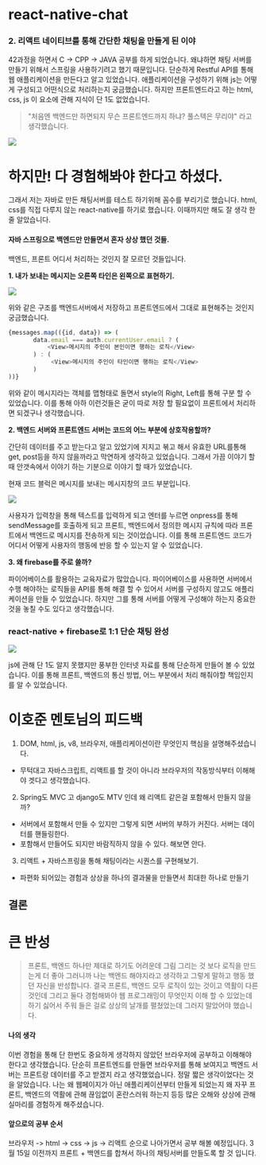 # react-native-chat
### 2. 리액트 네이티브를 통해 간단한 채팅을 만들게 된 이야

42과정을 하면서 C -> CPP -> JAVA 공부를 하게 되었습니다.
왜냐하면 채팅 서버를 만들기 위해서 스프링을 사용하기려고 했기 때문입니다.
단순하게 Restful API를 통해 웹 애플리케이션을 만든다고 알고 있었습니다.
애플리케이션을 구성하기 위해 js는 어떻게 구성되고 어떤식으로 처리하는지 궁금했습니다.
하지만 프론트엔드라고 하는 html, css, js 이 요소에 관해 지식이 단 1도 없었습니다.

> "처음엔 백엔드만 하면되지 무슨 프론트엔드까지 하냐? 풀스텍은 무리야" 라고 생각했습니다.


![](https://images.velog.io/images/42seouler/post/cdda8d7d-aa7c-4b6e-98d3-34a05e085d0b/image.png)

# 하지만! 다 경험해봐야 한다고 하셨다.

그래서 저는 자바로 만든 채팅서버를 테스트 하기위해 꼼수를 부리기로 했습니다.
html, css를 직접 다루지 않는 react-native를 하기로 했습니다. 이때까지만 해도 잘 생각 한줄 알았습니다.

#### 자바 스프링으로 백엔드만 만들면서 혼자 상상 했던 것들.

백엔드, 프론트 어디서 처리하는 것인지 잘 모르던 것들입니다.

**1. 내가 보내는 메시지는 오른쪽 타인은 왼쪽으로 표현하기.**

![](https://images.velog.io/images/42seouler/post/2a6499ef-061e-4bdd-a299-9fc186cc743b/image.png)

위와 같은 구조를 백엔드서버에서 저장하고 프론트엔드에서 그대로 표현해주는 것인지 궁금했습니다.

```js
{messages.map(({id, data}) => (
       data.email === auth.currentUser.email ? (
           <View>메시지의 주인이 본인이면 행하는 로직</View>
       ) : (
            <View>메시지의 주인이 타인이면 행하는 로직</View>
       )
))}
```
위와 같이 메시지라는 객체를 맵형태로 돌면서 style의 Right, Left를 통해 구분 할 수 있었습니다.
이를 통해 아하 이런것들은 굳이 따로 저장 할 필요없이 프론트에서 처리하면 되겠구나 생각했습니다.

**2. 백엔드 서버와 프론트엔드 서버는 코드의 어느 부분에 상호작용할까?**

간단히 데이터를 주고 받는다고 알고 있었기에 지지고 볶고 해서 유효한 URL를통해 get, post등을
하지 않을까라고 막연하게 생각하고 있었습니다. 그래서 가끔 이야기 할 때 안갯속에서 이야기 하는
기분으로 이야기 할 때가 있었습니다.

현재 코드 블럭은 메시지를 보내는 메시지창의 코드 부분입니다.

![](https://images.velog.io/images/42seouler/post/eb3f8339-d707-44ff-af2f-79bc5b113b7a/image.png)

사용자가 입력창을 통해 텍스트를 입력하게 되고 엔터를 누르면
onpress를 통해 sendMessage를 호출하게 되고 프론트, 백엔드에서 정의한 메시지 규칙에 따라 프론트에서 백엔드로 메시지를 전송하게 되는 것이었습니다.
이를 통해 프론트엔드 코드가 어디서 어떻게 사용자의 행동에 반응 할 수 있는지 알 수 있었습니다.

**3. 왜 firebase를 주로 쓸까?**

파이어베이스를 활용하는 교육자료가 많았습니다. 파이어베이스를 사용하면 서버에서 수행 해야하는 로직들을
API를 통해 해결 할 수 있어서 서버를 구성하지 않고도 애플리케이션을 만들 수 있었습니다.
하지만 그를 통해 서버를 어떻게 구성해야 하는지 중요한 것을 놓칠 수도 있다고 생각했습니다.


### react-native + firebase로 1:1 단순 채팅 완성

![](https://images.velog.io/images/42seouler/post/234f0df7-f2fb-4249-8780-f702ae52e622/nativefirebase.gif)

js에 관해 단 1도 알지 못했지만 풍부한 인터넷 자료를 통해 단순하게 만들어 볼 수 있었습니다.
이를 통해 프론트, 백엔드의 통신 방법, 어느 부분에서 처리 해줘야할 책임인지를 알 수 있었습니다.

# 이호준 멘토님의 피드백

1. DOM, html, js, v8, 브라우저, 애플리케이션이란 무엇인지 핵심을 설명해주셨습니다.
- 무턱대고 자바스크립트, 리액트를 할 것이 아니라 브라우저의 작동방식부터 이해해야 겟다고 생각했습니다.

2. Spring도 MVC 고 django도 MTV 인데 왜 리액트 같은걸 포함해서 만들지 않을까?
- 서버에서 포함해서 만들 수 있지만 그렇게 되면 서버의 부하가 커진다. 서버는 데이터를 핸들링한다.
- 포함해서 만들어도 되지만 바람직하지 않을 수 있다. 해보면 안다.

3. 리액트 + 자바스프링을 통해 채팅이라는 시퀀스를 구현해보기.
- 파편화 되어있는 경험과 상상을 하나의 결과물을 만들면서 최대한 하나로 만들기

## 결론

# 큰 반성
> 프론트, 백엔드 하나만 제대로 하기도 어려운데 그림 그리는 것 보다 로직을 만드는게 더 좋아
그러니까 나는 백엔드 해야지라고 생각하고 그렇게 말하고 행동 했던 자신을 반성합니다.
결국 프론트, 백엔드 모두 로직이 있는 것이고 역활이 다른 것인데 그리고 둘다 경험해봐야 웹 프로그래밍이
무엇인지 이해 할 수 있었는데 하기 싫어서 주워 들은 걸로 상상의 날개를 펼쳤었는데 그러지 말았어야 했습니다.

#### 나의 생각

이번 경험을 통해 단 한번도 중요하게 생각하지 않았던 브라우저에 공부하고 이해해야 한다고 생각했습니다.
단순히 프론트엔드를 만들면 브라우저를 통해 보여지고 백엔드 서버는 프론트랑 데이터를 주고 받겠지 라고
생각했었습니다. 정말 짧은 생각이었다는 것을 알았습니다.
나는 왜 웹페이지가 아닌 애플리케이션부터 만들게 되었는지
왜 자꾸 프론트, 백엔드의 역활에 관해 끊임없이 혼란스러워 하는지
등등 많은 오해와 상상에 관해 실마리를 경험하게 해주셨습니다.


#### 앞으로의 공부 순서

브라우저 -> html -> css -> js -> 리액트 순으로 나아가면서 공부 해볼 예정입니다.
3월 15일 이전까지 프론트 + 백엔드를 합쳐서 하나의 채팅서버를 만들도록 할 것 입니다.
